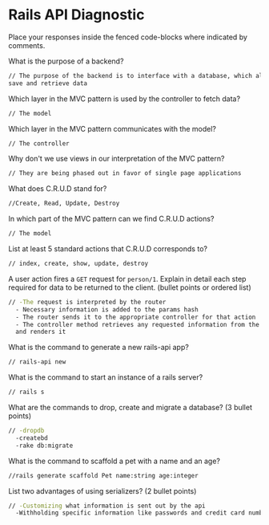 # Rails API Diagnostic

Place your responses inside the fenced code-blocks where indicated by comments.


What is the purpose of a backend?

```bash
// The purpose of the backend is to interface with a database, which allows the app to
save and retrieve data
```

Which layer in the MVC pattern is used by the controller to fetch data?

```bash
// The model
```

Which layer in the MVC pattern communicates with the model?

```bash
// The controller
```

Why don't we use views in our interpretation of the MVC pattern?

```bash
// They are being phased out in favor of single page applications
```

What does C.R.U.D stand for?

```bash
//Create, Read, Update, Destroy
```

In which part of the MVC pattern can we find C.R.U.D actions?

```bash
// The model
```
List at least 5 standard actions that C.R.U.D corresponds to?

```bash
// index, create, show, update, destroy
```

A user action fires a `GET` request for `person/1`. Explain in detail each step
required for data to be returned to the client. (bullet points or ordered list)

```bash
// -The request is interpreted by the router
  - Necessary information is added to the params hash
  - The router sends it to the appropriate controller for that action
  - The controller method retrieves any requested information from the database
  and renders it
```

What is the command to generate a new rails-api app?

```bash
// rails-api new
```

What is the command to start an instance of a rails server?

```bash
// rails s
```

What are the commands to drop, create and migrate a database? (3 bullet points)

```bash
// -dropdb
  -createbd
  -rake db:migrate
```

What is the command to scaffold a pet with a name and an age?

```bash
//rails generate scaffold Pet name:string age:integer
```

List two advantages of using serializers? (2 bullet points)

```bash
// -Customizing what information is sent out by the api
  -Withholding specific information like passwords and credit card numbers
```
